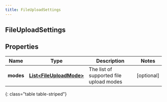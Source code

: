 ```yaml
---
title: FileUploadSettings
---
```

## FileUploadSettings


## Properties

| Name | Type | Description | Notes |
| ------------ | ------------- | ------------- | ------------- |
| **modes** | <!----><!---->[**List&lt;FileUploadMode&gt;**](FileUploadMode.html)<!----> | The list of supported file upload modes |  [optional] |
{: class="table table-striped"}



